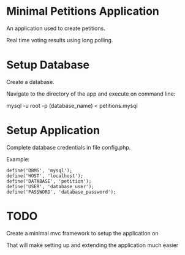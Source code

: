 # Minimal Petitions Application

An application used to create petitions. 

Real time voting results using long polling.

# Setup Database

Create a database.

Navigate to the directory of the app and execute on command line:

mysql -u root -p (database_name) < petitions.mysql

# Setup Application

Complete database credentials in file config.php.

Example:
```
define('DBMS', 'mysql');
define('HOST', 'localhost');
define('DATABASE', 'petition');
define('USER', 'database_user');
define('PASSWORD', 'database_password');
```

# TODO 

Create a minimal mvc framework to setup the application on

That will make setting up and extending the application much easier